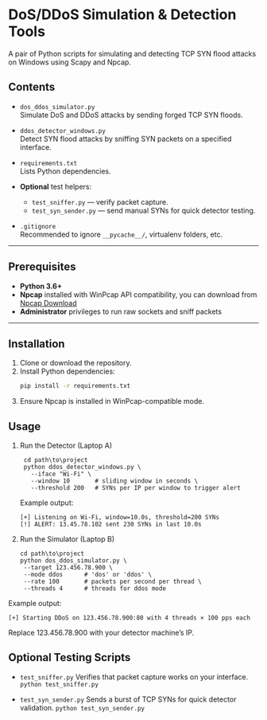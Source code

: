 # DoS/DDoS Simulation & Detection Tools

A pair of Python scripts for simulating and detecting TCP SYN flood attacks on Windows using Scapy and Npcap.

## Contents

- `dos_ddos_simulator.py`  
  Simulate DoS and DDoS attacks by sending forged TCP SYN floods.

- `ddos_detector_windows.py`  
  Detect SYN flood attacks by sniffing SYN packets on a specified interface.

- `requirements.txt`  
  Lists Python dependencies.

- **Optional** test helpers:  
  - `test_sniffer.py` — verify packet capture.  
  - `test_syn_sender.py` — send manual SYNs for quick detector testing.

- `.gitignore`  
  Recommended to ignore `__pycache__/`, virtualenv folders, etc.

---

## Prerequisites

- **Python 3.6+**  
- **Npcap** installed with WinPcap API compatibility, you can download from [Npcap Download](https://npcap.com/#download)
- **Administrator** privileges to run raw sockets and sniff packets  

---

## Installation

1. Clone or download the repository.  
2. Install Python dependencies:
   ```bash
   pip install -r requirements.txt
   ```
3. Ensure Npcap is installed in WinPcap-compatible mode.

## Usage

1. Run the Detector (Laptop A)
   ```
    cd path\to\project
    python ddos_detector_windows.py \
      --iface "Wi-Fi" \
      --window 10       # sliding window in seconds \
      --threshold 200   # SYNs per IP per window to trigger alert
    ```
    Example output:
    ```
    [+] Listening on Wi-Fi, window=10.0s, threshold=200 SYNs
    [!] ALERT: 13.45.78.102 sent 230 SYNs in last 10.0s
    ```
2. Run the Simulator (Laptop B)
   ```
   cd path\to\project
   python dos_ddos_simulator.py \
    --target 123.456.78.900 \
    --mode ddos      # 'dos' or 'ddos' \
    --rate 100       # packets per second per thread \
    --threads 4      # threads for ddos mode
   ```
  Example output:
  ```
  [+] Starting DDoS on 123.456.78.900:80 with 4 threads × 100 pps each
  ```
  Replace 123.456.78.900 with your detector machine’s IP.

## Optional Testing Scripts
- ```test_sniffer.py```
  Verifies that packet capture works on your interface.
  ```python test_sniffer.py```

- ```test_syn_sender.py```
  Sends a burst of TCP SYNs for quick detector validation.
  ```python test_syn_sender.py```






